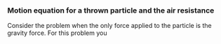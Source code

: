 ﻿### Motion equation for a thrown particle and the air resistance
Consider the problem when the only force applied to the particle is the gravity force. For this problem you